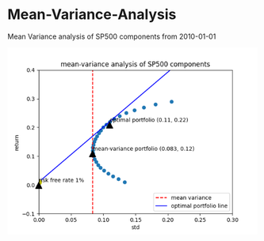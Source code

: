 # Mean-Variance-Analysis
Mean Variance analysis of SP500 components from 2010-01-01 

![Alt text](https://github.com/ChenyXu/Mean-Variance-Analysis/blob/main/Plot.png)

